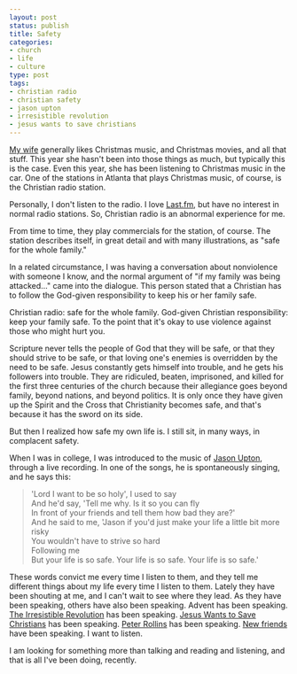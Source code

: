 ```yaml
---
layout: post
status: publish
title: Safety
categories:
- church
- life
- culture
type: post
tags:
- christian radio
- christian safety
- jason upton
- irresistible revolution
- jesus wants to save christians
---
```

<a href="http://kierastegall.com/">My wife</a> generally likes Christmas music, and Christmas movies, and all that stuff. This year she hasn't been into those things as much, but typically this is the case. Even this year, she has been listening to Christmas music in the car. One of the stations in Atlanta that plays Christmas music, of course, is the Christian radio station.

Personally, I don't listen to the radio. I love <a href="http://last.fm/user/flamingsole">Last.fm</a>, but have no interest in normal radio stations. So, Christian radio is an abnormal experience for me.

From time to time, they play commercials for the station, of course. The station describes itself, in great detail and with many illustrations, as "safe for the whole family."

In a related circumstance, I was having a conversation about nonviolence with someone I know, and the normal argument of "if my family was being attacked..." came into the dialogue. This person stated that a Christian has to follow the God-given responsibility to keep his or her family safe.

Christian radio: safe for the whole family. God-given Christian responsibility: keep your family safe. To the point that it's okay to use violence against those who might hurt you.

Scripture never tells the people of God that they will be safe, or that they should strive to be safe, or that loving one's enemies is overridden by the need to be safe. Jesus constantly gets himself into trouble, and he gets his followers into trouble. They are ridiculed, beaten, imprisoned, and killed for the first three centuries of the church because their allegiance goes beyond family, beyond nations, and beyond politics. It is only once they have given up the Spirit and the Cross that Christianity becomes safe, and that's because it has the sword on its side.

But then I realized how safe my own life is. I still sit, in many ways, in complacent safety.

When I was in college, I was introduced to the music of <a href="http://www.jasonupton.net/">Jason Upton</a>, through a live recording. In one of the songs, he is spontaneously singing, and he says this:
<blockquote><p>'Lord I want to be so holy', I used to say<br />
And he'd say, 'Tell me why. Is it so you can fly<br />
In front of your friends and tell them how bad they are?'<br />
And he said to me, 'Jason if you'd just make your life a little bit more risky<br />
You wouldn't have to strive so hard<br />
Following me<br />
But your life is so safe. Your life is so safe. Your life is so safe.'</p></blockquote>
These words convict me every time I listen to them, and they tell me different things about my life every time I listen to them. Lately they have been shouting at me, and I can't wait to see where they lead. As they have been speaking, others have also been speaking. Advent has been speaking. <a href="http://www.amazon.com/gp/product/0310266300?ie=UTF8&amp;tag=jonathanstega-20&amp;linkCode=as2&amp;camp=1789&amp;creative=390957&amp;creativeASIN=0310266300">The Irresistible Revolution</a> has been speaking. <a href="http://www.amazon.com/gp/product/0310275024?ie=UTF8&amp;tag=jonathanstega-20&amp;linkCode=as2&amp;camp=1789&amp;creative=390957&amp;creativeASIN=0310275024">Jesus Wants to Save Christians</a> has been speaking. <a href="http://peterrollins.net/">Peter Rollins</a> has been speaking. <a href="http://followingthetracks.blogspot.com/">New friends</a> have been speaking. I want to listen.

I am looking for something more than talking and reading and listening, and that is all I've been doing, recently.
